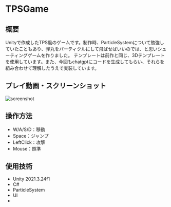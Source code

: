 # TPSGame

## 概要
Unityで作成したTPS風のゲームです。制作時、ParticleSystemについて勉強していたこともあり、弾丸をパーティクルにして飛ばせばいいのでは、と思いシューティングゲームを作りました。
テンプレートは前作と同じ、3Dテンプレートを使用しています。また、今回もchatgptにコードを生成してもらい、それらを組み合わせて理解したうえで実装しています。

## プレイ動画・スクリーンショット
![screenshot](screenshots/gameplay.png)

## 操作方法
- W/A/S/D：移動
- Space：ジャンプ
- LeftClick：攻撃
- Mouse：照準

## 使用技術
- Unity 2021.3.24f1
- C#
- ParticleSystem
- UI
- 
